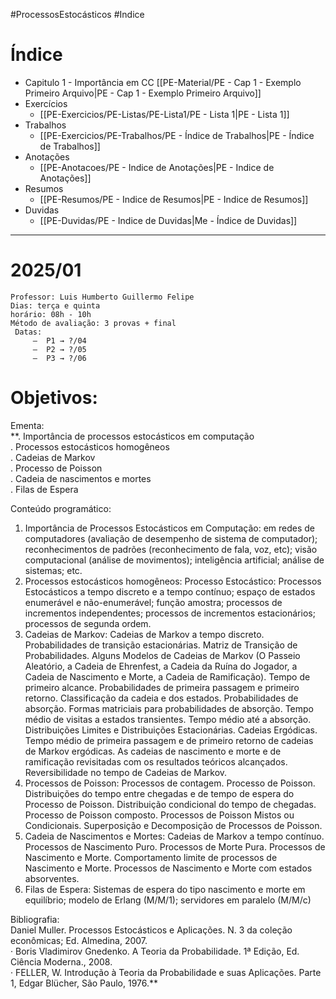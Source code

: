 #ProcessosEstocásticos #Indice 
# Índice
- Capitulo 1 - Importância em CC
	[[PE-Material/PE - Cap 1 - Exemplo Primeiro Arquivo|PE - Cap 1 - Exemplo Primeiro Arquivo]]
- Exercícios
	- [[PE-Exercicios/PE-Listas/PE-Lista1/PE - Lista 1|PE - Lista 1]]
- Trabalhos
	- [[PE-Exercicios/PE-Trabalhos/PE - Índice de Trabalhos|PE - Índice de Trabalhos]]
- Anotações
	- [[PE-Anotacoes/PE - Indice de Anotações|PE - Indice de Anotações]]
- Resumos
	- [[PE-Resumos/PE - Indice de Resumos|PE - Indice de Resumos]]
- Duvidas
	- [[PE-Duvidas/PE - Indice de Duvidas|Me - Índice de Duvidas]]

___
# 2025/01
	Professor: Luis Humberto Guillermo Felipe
	Dias: terça e quinta
	horário: 08h - 10h
	Método de avaliação: 3 provas + final
	 Datas: 
		 —  P1 → ?/04 
		 —  P2 → ?/05
		 —  P3 → ?/06
		

# Objetivos:  

Ementa:  
**. Importância de processos estocásticos em computação  
. Processos estocásticos homogêneos  
. Cadeias de Markov  
. Processo de Poisson  
. Cadeia de nascimentos e mortes  
. Filas de Espera  


Conteúdo programático:  
1. Importância de Processos Estocásticos em Computação: em redes de computadores (avaliação de desempenho de sistema de computador); reconhecimentos de padrões (reconhecimento de fala, voz, etc); visão computacional (análise de movimentos); inteligência artificial; análise de sistemas; etc.  
2. Processos estocásticos homogêneos: Processo Estocástico: Processos Estocásticos a tempo discreto e a tempo contínuo; espaço de estados enumerável e não-enumerável; função amostra; processos de incrementos independentes; processos de incrementos estacionários; processos de segunda ordem.  
3. Cadeias de Markov: Cadeias de Markov a tempo discreto. Probabilidades de transição estacionárias. Matriz de Transição de Probabilidades. Alguns Modelos de Cadeias de Markov (O Passeio Aleatório, a Cadeia de Ehrenfest, a Cadeia da Ruína do Jogador, a Cadeia de Nascimento e Morte, a Cadeia de Ramificação). Tempo de primeiro alcance. Probabilidades de primeira passagem e primeiro retorno. Classificação da cadeia e dos estados. Probabilidades de absorção. Formas matriciais para probabilidades de absorção. Tempo médio de visitas a estados transientes. Tempo médio até a absorção. Distribuições Limites e Distribuições Estacionárias. Cadeias Ergódicas. Tempo médio de primeira passagem e de primeiro retorno de cadeias de Markov ergódicas. As cadeias de nascimento e morte e de ramificação revisitadas com os resultados teóricos alcançados. Reversibilidade no tempo de Cadeias de Markov.  
4. Processos de Poisson: Processos de contagem. Processo de Poisson. Distribuições do tempo entre chegadas e de tempo de espera do Processo de Poisson. Distribuição condicional do tempo de chegadas. Processo de Poisson composto. Processos de Poisson Mistos ou Condicionais. Superposição e Decomposição de Processos de Poisson.  
5. Cadeia de Nascimentos e Mortes: Cadeias de Markov a tempo contínuo. Processos de Nascimento Puro. Processos de Morte Pura. Processos de Nascimento e Morte. Comportamento limite de processos de Nascimento e Morte. Processos de Nascimento e Morte com estados absorventes.  
6. Filas de Espera: Sistemas de espera do tipo nascimento e morte em equilíbrio; modelo de Erlang (M/M/1); servidores em paralelo (M/M/c)  

Bibliografia:  
Daniel Muller. Processos Estocásticos e Aplicações. N. 3 da coleção econômicas; Ed. Almedina, 2007.  
· Boris Vladimirov Gnedenko. A Teoria da Probabilidade. 1ª Edição, Ed. Ciência Moderna., 2008.  
· FELLER, W. Introdução à Teoria da Probabilidade e suas Aplicações. Parte 1, Edgar Blücher, São Paulo, 1976.**